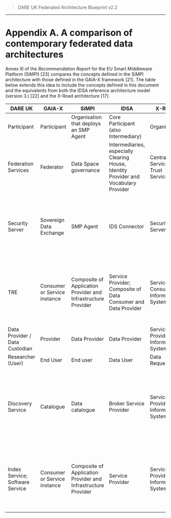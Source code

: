 > DARE UK Federated Architecture Blueprint  v2.2
----

# Appendix A. A comparison of contemporary federated data architectures

Annex III of the _Recommendation Report_ for the EU Smart Middleware Platform (SiMPl) [23] compares the
concepts defined in the SiMPl architecture with those defined in the GAIA-X framework [21]. The table
below extends this idea to include the concepts defined in this document and the equivalents from both
the IDSA reference architecture model (version 3.) [22] and the X-Road architecture [17].

| DARE UK | GAIA-X | SiMPl | IDSA | X-Road | Notes |
| ------- | ------ | ----- | ---- | ------ | ----- |
| Participant | Participant | Organisation that deploys an SMP Agent | Core Participant (also Intermediary) | Organization | |
| Federation Services | Federator | Data Space governance| Intermediaries, especially Clearing House, Identity Provider and Vocabulary Provider | Central Services & Trust Services| | 
| Security Server | Sovereign Data Exchange | SMP Agent | IDS Connector | Security Server | The GAIA-X mapping is imprecise.  It factors out a number of functions that are encapsulated in the other four models.| 
| TRE | Consumer or Service instance |  Composite of Application Provider and Infrastructure Provider |  Service Provider; Composite of Data Consumer and Data Provider |   Service Consumer Information System |   A DARE UK TRE has no direct equivalent but is a specialized example of a generic data consuming service.| 
| Data Provider / Data Custodian | Provider | Data Provider | Data Provider | Service Provider Information System | | 
| Researcher (User) | End User | End user | Data User | Data Requestor| | 
| Discovery Service | Catalogue | Data catalogue | Broker Service Provider | Service Provider Information System | A catalogue or discovery service in X-Road would be a specialised kind of Information System hosted by a Service Provider.| 
| Index Service; Software Service | Consumer or Service instance | Composite of Application Provider and Infrastructure  Provider | Service Provider | Service Provider Information System | All DARE UK services can be modelled the same way in terms of their interaction with the federation structure. | 


